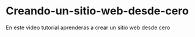 # Creando-un-sitio-web-desde-cero
En este video tutorial aprenderas a crear un sitio web desde cero
